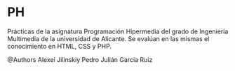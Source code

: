 # PH
Prácticas de la asignatura Programación Hipermedia del grado de Ingeniería Multimedia de la universidad de Alicante. 
Se evalúan en las mismas el conocimiento en HTML, CSS y PHP.

@Authors
  Alexei Jilinskiy
  Pedro Julián Garcia Ruiz
